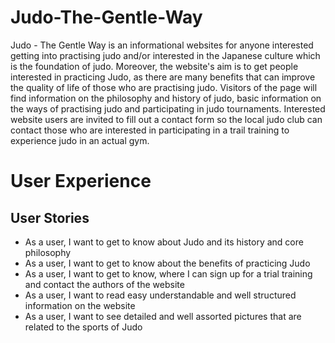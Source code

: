# Judo-The-Gentle-Way
Judo - The Gentle Way is an informational websites for anyone interested getting into practising judo and/or interested in the Japanese culture which is the foundation of judo. Moreover, the website's aim is to get people interested in practicing Judo, as there are many benefits that can improve the quality of life of those who are practising judo. Visitors of the page will find information on the philosophy and history of judo, basic information on the ways of practising judo and participating in judo tournaments. Interested website users are invited to fill out a contact form <!-- to receive additional information like a newsletter  on judo --> so the local judo club can contact those who are interested in participating in a trail training to experience judo in an actual gym.

# User Experience
## User Stories
* As a user, I want to get to know about Judo and its history and core philosophy
* As a user, I want to get to know about the benefits of practicing Judo
* As a user, I want to get to know, where I can sign up for a trial training and contact the authors of the website
* As a user, I want to read easy understandable and well structured information on the website
* As a user, I want to see detailed and well assorted pictures that are related to the sports of Judo
